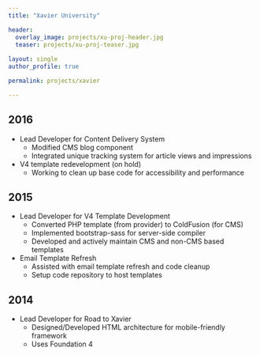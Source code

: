 ```yaml
---
title: "Xavier University"

header:
  overlay_image: projects/xu-proj-header.jpg
  teaser: projects/xu-proj-teaser.jpg
  
layout: single
author_profile: true

permalink: projects/xavier

---
```


## 2016

- Lead Developer for Content Delivery System
	- Modified CMS blog component
	- Integrated unique tracking system for article views and impressions
- V4 template redevelopment (on hold)
	- Working to clean up base code for accessibility and performance    
    
## 2015

- Lead Developer for V4 Template Development
  - Converted PHP template (from provider) to ColdFusion (for CMS)
  - Implemented bootstrap-sass for server-side compiler
  - Developed and actively maintain CMS and non-CMS based templates
- Email Template Refresh
  - Assisted with email template refresh and code cleanup
  - Setup code repository to host templates


## 2014

- Lead Developer for Road to Xavier
  - Designed/Developed HTML architecture for mobile-friendly framework
  - Uses Foundation 4